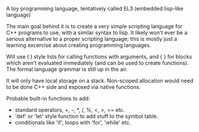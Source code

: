 A toy programming language, tentatively called EL3 (embedded lisp-like language)

The main goal behind it is to create a very simple scripting language for C++ 
programs to use, with a similar syntax to lisp. It likely won't ever be a
serious alternative to a proper scripting language; this is mostly just a 
learning excercise about creating programming languages.

Will use ( ) style lists for calling functions with arguments, and { } for blocks 
which aren't evaluated immediately (and can be used to create functions). The
formal language grammar is still up in the air.

It will only have local storage on a stack. Non-scoped allocation would need to
be done C++ side and exposed via native functions.

Probable built-in functions to add:

- standard operators, +, -, *, /, %, <, >, == etc.
- 'def' or 'let' style function to add stuff to the symbol table.
- conditionals like 'if', loops with 'for', 'while' etc.
